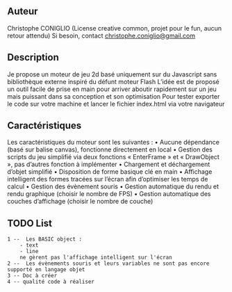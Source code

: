 Auteur
------
Christophe CONIGLIO
(License creative common, projet pour le fun, aucun retour attendu)
Si besoin, contact <christophe.coniglio@gmail.com>

Description
-----------

Je propose un moteur de jeu 2d basé uniquement sur du Javascript sans bibliothèque externe inspiré du défunt moteur Flash
L’idée est de proposé un outil facile de prise en main pour arriver aboutir rapidement sur un jeu mais puissant dans sa conception et son optimisation
Pour tester exporter le code sur votre machine et lancer le fichier index.html via votre navigateur

Caractéristiques
----------------

Les caractéristiques du moteur sont les suivantes :
•	Aucune dépendance (basé sur balise canvas), fonctionne directement en local
•	Gestion des scripts du jeu simplifié via deux fonctions « EnterFrame » et « DrawObject », pas d’autres fonction à implémenter
•	Chargement et déchargement d’objet simplifié
•	Disposition de forme basique clé en main
•	Affichage intelligent des formes tracées sur l’écran afin d’optimiser les temps de calcul
•	Gestion des évènement souris
•	Gestion automatique du rendu et rendu graphique (choisir le nombre de FPS)
•	Gestion automatique des couches d’affichage (choisir le nombre de couche)

TODO List
---------
   
    1 --  Les BASIC object :
        - text
        - line
        ne gèrent pas l'affichage intelligent sur l'écran
    2 --  Les évènements souris et leurs variables ne sont pas encore supporté en langage objet
    3 -- Doc à créer
    4 -- qualité code à réaliser

